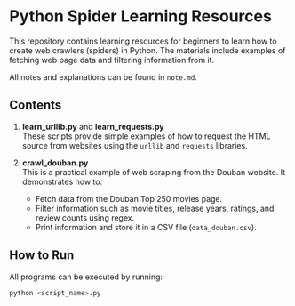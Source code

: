 # Python Spider Learning Resources

This repository contains learning resources for beginners to learn how to create web crawlers (spiders) in Python. 
The materials include examples of fetching web page data and filtering information from it.

All notes and explanations can be found in `note.md`.

## Contents

1. **learn_urllib.py** and **learn_requests.py**  
   These scripts provide simple examples of how to request the HTML source from websites using the `urllib` and `requests` libraries.

2. **crawl_douban.py**  
   This is a practical example of web scraping from the Douban website. It demonstrates how to:
   - Fetch data from the Douban Top 250 movies page.
   - Filter information such as movie titles, release years, ratings, and review counts using regex.
   - Print information and store it in a CSV file (`data_douban.csv`).

## How to Run

All programs can be executed by running:

```bash
python <script_name>.py
